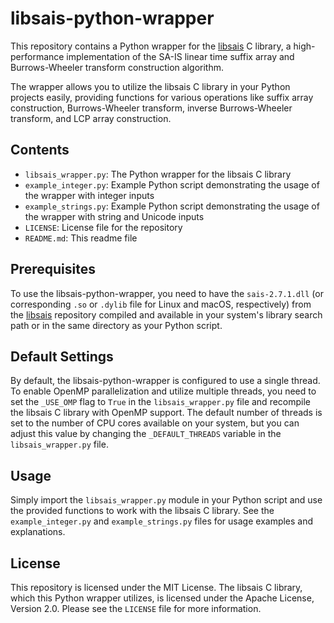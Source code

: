 # libsais-python-wrapper

This repository contains a Python wrapper for the [libsais](https://github.com/IlyaGrebnov/libsais) C library, a high-performance implementation of the SA-IS linear time suffix array and Burrows-Wheeler transform construction algorithm.

The wrapper allows you to utilize the libsais C library in your Python projects easily, providing functions for various operations like suffix array construction, Burrows-Wheeler transform, inverse Burrows-Wheeler transform, and LCP array construction.

## Contents

- `libsais_wrapper.py`: The Python wrapper for the libsais C library
- `example_integer.py`: Example Python script demonstrating the usage of the wrapper with integer inputs
- `example_strings.py`: Example Python script demonstrating the usage of the wrapper with string and Unicode inputs
- `LICENSE`: License file for the repository
- `README.md`: This readme file

## Prerequisites

To use the libsais-python-wrapper, you need to have the `sais-2.7.1.dll` (or corresponding `.so` or `.dylib` file for Linux and macOS, respectively) from the [libsais](https://github.com/IlyaGrebnov/libsais) repository compiled and available in your system's library search path or in the same directory as your Python script.

## Default Settings

By default, the libsais-python-wrapper is configured to use a single thread. To enable OpenMP parallelization and utilize multiple threads, you need to set the `_USE_OMP` flag to `True` in the `libsais_wrapper.py` file and recompile the libsais C library with OpenMP support. The default number of threads is set to the number of CPU cores available on your system, but you can adjust this value by changing the `_DEFAULT_THREADS` variable in the `libsais_wrapper.py` file.

## Usage

Simply import the `libsais_wrapper.py` module in your Python script and use the provided functions to work with the libsais C library. See the `example_integer.py` and `example_strings.py` files for usage examples and explanations.

## License

This repository is licensed under the MIT License. The libsais C library, which this Python wrapper utilizes, is licensed under the Apache License, Version 2.0. Please see the `LICENSE` file for more information.
